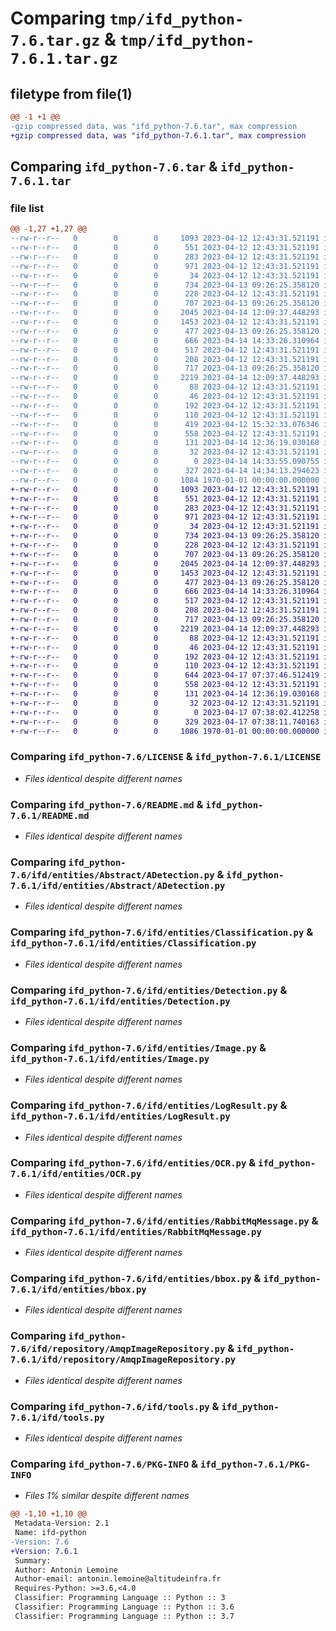 # Comparing `tmp/ifd_python-7.6.tar.gz` & `tmp/ifd_python-7.6.1.tar.gz`

## filetype from file(1)

```diff
@@ -1 +1 @@
-gzip compressed data, was "ifd_python-7.6.tar", max compression
+gzip compressed data, was "ifd_python-7.6.1.tar", max compression
```

## Comparing `ifd_python-7.6.tar` & `ifd_python-7.6.1.tar`

### file list

```diff
@@ -1,27 +1,27 @@
--rw-r--r--   0        0        0     1093 2023-04-12 12:43:31.521191 ifd_python-7.6/LICENSE
--rw-r--r--   0        0        0      551 2023-04-12 12:43:31.521191 ifd_python-7.6/README.md
--rw-r--r--   0        0        0      283 2023-04-12 12:43:31.521191 ifd_python-7.6/ifd/__init__.py
--rw-r--r--   0        0        0      971 2023-04-12 12:43:31.521191 ifd_python-7.6/ifd/entities/Abstract/ADetection.py
--rw-r--r--   0        0        0       34 2023-04-12 12:43:31.521191 ifd_python-7.6/ifd/entities/Abstract/__init__.py
--rw-r--r--   0        0        0      734 2023-04-13 09:26:25.358120 ifd_python-7.6/ifd/entities/Classification.py
--rw-r--r--   0        0        0      228 2023-04-12 12:43:31.521191 ifd_python-7.6/ifd/entities/Couleur.py
--rw-r--r--   0        0        0      707 2023-04-13 09:26:25.358120 ifd_python-7.6/ifd/entities/Detection.py
--rw-r--r--   0        0        0     2045 2023-04-14 12:09:37.448293 ifd_python-7.6/ifd/entities/Image.py
--rw-r--r--   0        0        0     1453 2023-04-12 12:43:31.521191 ifd_python-7.6/ifd/entities/LogResult.py
--rw-r--r--   0        0        0      477 2023-04-13 09:26:25.358120 ifd_python-7.6/ifd/entities/Modele.py
--rw-r--r--   0        0        0      666 2023-04-14 14:33:26.310964 ifd_python-7.6/ifd/entities/OCR.py
--rw-r--r--   0        0        0      517 2023-04-12 12:43:31.521191 ifd_python-7.6/ifd/entities/RabbitMqMessage.py
--rw-r--r--   0        0        0      208 2023-04-12 12:43:31.521191 ifd_python-7.6/ifd/entities/__init__.py
--rw-r--r--   0        0        0      717 2023-04-13 09:26:25.358120 ifd_python-7.6/ifd/entities/bbox.py
--rw-r--r--   0        0        0     2219 2023-04-14 12:09:37.448293 ifd_python-7.6/ifd/repository/AmqpImageRepository.py
--rw-r--r--   0        0        0       88 2023-04-12 12:43:31.521191 ifd_python-7.6/ifd/repository/Interfaces/IImageRepository.py
--rw-r--r--   0        0        0       46 2023-04-12 12:43:31.521191 ifd_python-7.6/ifd/repository/Interfaces/__init__.py
--rw-r--r--   0        0        0      192 2023-04-12 12:43:31.521191 ifd_python-7.6/ifd/repository/MemoryImageRepository.py
--rw-r--r--   0        0        0      110 2023-04-12 12:43:31.521191 ifd_python-7.6/ifd/repository/__init__.py
--rw-r--r--   0        0        0      419 2023-04-12 15:32:33.076346 ifd_python-7.6/ifd/spec.py
--rw-r--r--   0        0        0      558 2023-04-12 12:43:31.521191 ifd_python-7.6/ifd/tools.py
--rw-r--r--   0        0        0      131 2023-04-14 12:36:19.030168 ifd_python-7.6/ifd/usecase/Interfaces/IFonction.py
--rw-r--r--   0        0        0       32 2023-04-12 12:43:31.521191 ifd_python-7.6/ifd/usecase/Interfaces/__init__.py
--rw-r--r--   0        0        0        0 2023-04-14 14:33:55.090755 ifd_python-7.6/ifd/usecase/__init__.py
--rw-r--r--   0        0        0      327 2023-04-14 14:34:13.294623 ifd_python-7.6/pyproject.toml
--rw-r--r--   0        0        0     1084 1970-01-01 00:00:00.000000 ifd_python-7.6/PKG-INFO
+-rw-r--r--   0        0        0     1093 2023-04-12 12:43:31.521191 ifd_python-7.6.1/LICENSE
+-rw-r--r--   0        0        0      551 2023-04-12 12:43:31.521191 ifd_python-7.6.1/README.md
+-rw-r--r--   0        0        0      283 2023-04-12 12:43:31.521191 ifd_python-7.6.1/ifd/__init__.py
+-rw-r--r--   0        0        0      971 2023-04-12 12:43:31.521191 ifd_python-7.6.1/ifd/entities/Abstract/ADetection.py
+-rw-r--r--   0        0        0       34 2023-04-12 12:43:31.521191 ifd_python-7.6.1/ifd/entities/Abstract/__init__.py
+-rw-r--r--   0        0        0      734 2023-04-13 09:26:25.358120 ifd_python-7.6.1/ifd/entities/Classification.py
+-rw-r--r--   0        0        0      228 2023-04-12 12:43:31.521191 ifd_python-7.6.1/ifd/entities/Couleur.py
+-rw-r--r--   0        0        0      707 2023-04-13 09:26:25.358120 ifd_python-7.6.1/ifd/entities/Detection.py
+-rw-r--r--   0        0        0     2045 2023-04-14 12:09:37.448293 ifd_python-7.6.1/ifd/entities/Image.py
+-rw-r--r--   0        0        0     1453 2023-04-12 12:43:31.521191 ifd_python-7.6.1/ifd/entities/LogResult.py
+-rw-r--r--   0        0        0      477 2023-04-13 09:26:25.358120 ifd_python-7.6.1/ifd/entities/Modele.py
+-rw-r--r--   0        0        0      666 2023-04-14 14:33:26.310964 ifd_python-7.6.1/ifd/entities/OCR.py
+-rw-r--r--   0        0        0      517 2023-04-12 12:43:31.521191 ifd_python-7.6.1/ifd/entities/RabbitMqMessage.py
+-rw-r--r--   0        0        0      208 2023-04-12 12:43:31.521191 ifd_python-7.6.1/ifd/entities/__init__.py
+-rw-r--r--   0        0        0      717 2023-04-13 09:26:25.358120 ifd_python-7.6.1/ifd/entities/bbox.py
+-rw-r--r--   0        0        0     2219 2023-04-14 12:09:37.448293 ifd_python-7.6.1/ifd/repository/AmqpImageRepository.py
+-rw-r--r--   0        0        0       88 2023-04-12 12:43:31.521191 ifd_python-7.6.1/ifd/repository/Interfaces/IImageRepository.py
+-rw-r--r--   0        0        0       46 2023-04-12 12:43:31.521191 ifd_python-7.6.1/ifd/repository/Interfaces/__init__.py
+-rw-r--r--   0        0        0      192 2023-04-12 12:43:31.521191 ifd_python-7.6.1/ifd/repository/MemoryImageRepository.py
+-rw-r--r--   0        0        0      110 2023-04-12 12:43:31.521191 ifd_python-7.6.1/ifd/repository/__init__.py
+-rw-r--r--   0        0        0      644 2023-04-17 07:37:46.512419 ifd_python-7.6.1/ifd/spec.py
+-rw-r--r--   0        0        0      558 2023-04-12 12:43:31.521191 ifd_python-7.6.1/ifd/tools.py
+-rw-r--r--   0        0        0      131 2023-04-14 12:36:19.030168 ifd_python-7.6.1/ifd/usecase/Interfaces/IFonction.py
+-rw-r--r--   0        0        0       32 2023-04-12 12:43:31.521191 ifd_python-7.6.1/ifd/usecase/Interfaces/__init__.py
+-rw-r--r--   0        0        0        0 2023-04-17 07:38:02.412258 ifd_python-7.6.1/ifd/usecase/__init__.py
+-rw-r--r--   0        0        0      329 2023-04-17 07:38:11.740163 ifd_python-7.6.1/pyproject.toml
+-rw-r--r--   0        0        0     1086 1970-01-01 00:00:00.000000 ifd_python-7.6.1/PKG-INFO
```

### Comparing `ifd_python-7.6/LICENSE` & `ifd_python-7.6.1/LICENSE`

 * *Files identical despite different names*

### Comparing `ifd_python-7.6/README.md` & `ifd_python-7.6.1/README.md`

 * *Files identical despite different names*

### Comparing `ifd_python-7.6/ifd/entities/Abstract/ADetection.py` & `ifd_python-7.6.1/ifd/entities/Abstract/ADetection.py`

 * *Files identical despite different names*

### Comparing `ifd_python-7.6/ifd/entities/Classification.py` & `ifd_python-7.6.1/ifd/entities/Classification.py`

 * *Files identical despite different names*

### Comparing `ifd_python-7.6/ifd/entities/Detection.py` & `ifd_python-7.6.1/ifd/entities/Detection.py`

 * *Files identical despite different names*

### Comparing `ifd_python-7.6/ifd/entities/Image.py` & `ifd_python-7.6.1/ifd/entities/Image.py`

 * *Files identical despite different names*

### Comparing `ifd_python-7.6/ifd/entities/LogResult.py` & `ifd_python-7.6.1/ifd/entities/LogResult.py`

 * *Files identical despite different names*

### Comparing `ifd_python-7.6/ifd/entities/OCR.py` & `ifd_python-7.6.1/ifd/entities/OCR.py`

 * *Files identical despite different names*

### Comparing `ifd_python-7.6/ifd/entities/RabbitMqMessage.py` & `ifd_python-7.6.1/ifd/entities/RabbitMqMessage.py`

 * *Files identical despite different names*

### Comparing `ifd_python-7.6/ifd/entities/bbox.py` & `ifd_python-7.6.1/ifd/entities/bbox.py`

 * *Files identical despite different names*

### Comparing `ifd_python-7.6/ifd/repository/AmqpImageRepository.py` & `ifd_python-7.6.1/ifd/repository/AmqpImageRepository.py`

 * *Files identical despite different names*

### Comparing `ifd_python-7.6/ifd/tools.py` & `ifd_python-7.6.1/ifd/tools.py`

 * *Files identical despite different names*

### Comparing `ifd_python-7.6/PKG-INFO` & `ifd_python-7.6.1/PKG-INFO`

 * *Files 1% similar despite different names*

```diff
@@ -1,10 +1,10 @@
 Metadata-Version: 2.1
 Name: ifd-python
-Version: 7.6
+Version: 7.6.1
 Summary: 
 Author: Antonin Lemoine
 Author-email: antonin.lemoine@altitudeinfra.fr
 Requires-Python: >=3.6,<4.0
 Classifier: Programming Language :: Python :: 3
 Classifier: Programming Language :: Python :: 3.6
 Classifier: Programming Language :: Python :: 3.7
```

